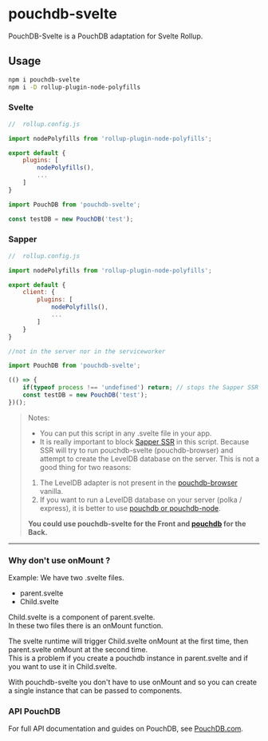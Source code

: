 # pouchdb-svelte

PouchDB-Svelte is a PouchDB adaptation for Svelte Rollup.

## Usage

```bash
npm i pouchdb-svelte
npm i -D rollup-plugin-node-polyfills
```
### Svelte
```js
//  rollup.config.js

import nodePolyfills from 'rollup-plugin-node-polyfills';

export default {
    plugins: [
        nodePolyfills(),
        ...
    ]
}
```

```js
import PouchDB from 'pouchdb-svelte';

const testDB = new PouchDB('test');
```

### Sapper
```js
//  rollup.config.js

import nodePolyfills from 'rollup-plugin-node-polyfills';

export default {
    client: {
        plugins: [
            nodePolyfills(),
            ...
        ]
    }
}

//not in the server nor in the serviceworker
```
```js
import PouchDB from 'pouchdb-svelte';

(() => {
    if(typeof process !== 'undefined') return; // stops the Sapper SSR 
    const testDB = new PouchDB('test');
})();
```

>Notes: 
>- You can put this script in any .svelte file in your app.
>- It is really important to block [Sapper SSR](https://sapper.svelte.dev/docs#Making_a_component_SSR_compatible) in this script. Because SSR will try to run pouchdb-svelte (pouchdb-browser) and attempt to create the LevelDB database on the server.
This is not a good thing for two reasons:
>1. The LevelDB adapter is not present in the [pouchdb-browser](https://pouchdb.com/custom.html) vanilla.
>2. If you want to run a LevelDB database on your server (polka / express), it is better to use [pouchdb or pouchdb-node](https://pouchdb.com/custom.html).
>
>**You could use pouchdb-svelte for the Front and [pouchdb](https://www.npmjs.com/package/pouchdb) for the Back.**
___

### Why don't use onMount ?

Example:
We have two .svelte files.
- parent.svelte
- Child.svelte

Child.svelte is a component of parent.svelte.</br>
In these two files there is an onMount function.

The svelte runtime will trigger Child.svelte onMount at the first time, then parent.svelte onMount at the second time.</br>
This is a problem if you create a pouchdb instance in parent.svelte and if you want to use it in Child.svelte.

With pouchdb-svelte you don't have to use onMount and so you can create a single instance that can be passed to components.

### API PouchDB
For full API documentation and guides on PouchDB, see [PouchDB.com](http://pouchdb.com/).